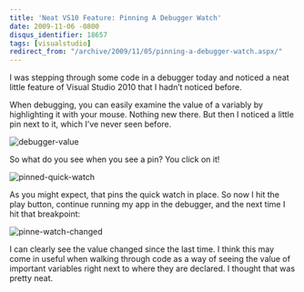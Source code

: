 ```yaml
---
title: 'Neat VS10 Feature: Pinning A Debugger Watch'
date: 2009-11-06 -0800
disqus_identifier: 18657
tags: [visualstudio]
redirect_from: "/archive/2009/11/05/pinning-a-debugger-watch.aspx/"
---
```


I was stepping through some code in a debugger today and noticed a neat
little feature of Visual Studio 2010 that I hadn’t noticed before.

When debugging, you can easily examine the value of a variably by
highlighting it with your mouse. Nothing new there. But then I noticed a
little pin next to it, which I’ve never seen before.

![debugger-value](https://haacked.com/images/haacked_com/WindowsLiveWriter/NeatVS10FeaturePinningADebuggerWatch_EB08/debugger-value_3.png "debugger-value")

So what do you see when you see a pin? You click on it!

![pinned-quick-watch](https://haacked.com/images/haacked_com/WindowsLiveWriter/NeatVS10FeaturePinningADebuggerWatch_EB08/pinned-quick-watch_3.png "pinned-quick-watch")

As you might expect, that pins the quick watch in place. So now I hit
the play button, continue running my app in the debugger, and the next
time I hit that breakpoint:

![pinne-watch-changed](https://haacked.com/images/haacked_com/WindowsLiveWriter/NeatVS10FeaturePinningADebuggerWatch_EB08/pinne-watch-changed_3.png "pinne-watch-changed")

I can clearly see the value changed since the last time. I think this
may come in useful when walking through code as a way of seeing the
value of important variables right next to where they are declared. I
thought that was pretty neat.

